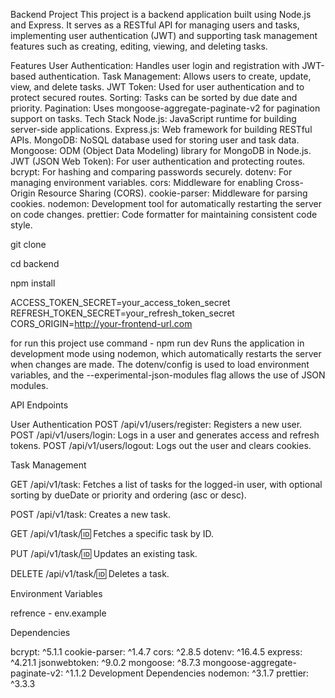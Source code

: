 Backend Project
This project is a backend application built using Node.js and Express. It serves as a RESTful API for managing users and tasks, implementing user authentication (JWT) and supporting task management features such as creating, editing, viewing, and deleting tasks.

Features
User Authentication: Handles user login and registration with JWT-based authentication.
Task Management: Allows users to create, update, view, and delete tasks.
JWT Token: Used for user authentication and to protect secured routes.
Sorting: Tasks can be sorted by due date and priority.
Pagination: Uses mongoose-aggregate-paginate-v2 for pagination support on tasks.
Tech Stack
Node.js: JavaScript runtime for building server-side applications.
Express.js: Web framework for building RESTful APIs.
MongoDB: NoSQL database used for storing user and task data.
Mongoose: ODM (Object Data Modeling) library for MongoDB in Node.js.
JWT (JSON Web Token): For user authentication and protecting routes.
bcrypt: For hashing and comparing passwords securely.
dotenv: For managing environment variables.
cors: Middleware for enabling Cross-Origin Resource Sharing (CORS).
cookie-parser: Middleware for parsing cookies.
nodemon: Development tool for automatically restarting the server on code changes.
prettier: Code formatter for maintaining consistent code style.

git clone <repository-url>

cd backend

npm install

ACCESS_TOKEN_SECRET=your_access_token_secret
REFRESH_TOKEN_SECRET=your_refresh_token_secret
CORS_ORIGIN=http://your-frontend-url.com

for run this project use command - npm run dev
Runs the application in development mode using nodemon, which automatically restarts the server when changes are made. The dotenv/config is used to load environment variables, and the --experimental-json-modules flag allows the use of JSON modules.

API Endpoints

User Authentication
POST /api/v1/users/register: Registers a new user.
POST /api/v1/users/login: Logs in a user and generates access and refresh tokens.
POST /api/v1/users/logout: Logs out the user and clears cookies.

Task Management

GET /api/v1/task: Fetches a list of tasks for the logged-in user, with optional sorting by dueDate or priority and ordering (asc or desc).

POST /api/v1/task: Creates a new task.

GET /api/v1/task/:id: Fetches a specific task by ID.

PUT /api/v1/task/:id: Updates an existing task.

DELETE /api/v1/task/:id: Deletes a task.

Environment Variables

refrence - env.example

Dependencies

bcrypt: ^5.1.1
cookie-parser: ^1.4.7
cors: ^2.8.5
dotenv: ^16.4.5
express: ^4.21.1
jsonwebtoken: ^9.0.2
mongoose: ^8.7.3
mongoose-aggregate-paginate-v2: ^1.1.2
Development Dependencies
nodemon: ^3.1.7
prettier: ^3.3.3
